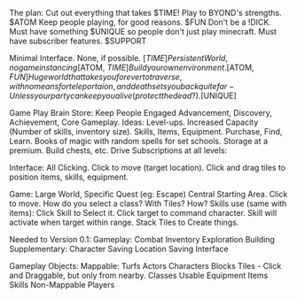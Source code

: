 The plan:
Cut out everything that takes $TIME!
Play to BYOND's strengths. $ATOM
Keep people playing, for good reasons. $FUN
Don't be a !DICK.
Must have something $UNIQUE so people don't just play minecraft.
Must have subscriber features. $SUPPORT

Minimal Interface. None, if possible. [$TIME]
Persistent World, no game instancing [$ATOM, $TIME]
Build your own environment. [$ATOM, $FUN]
Huge world that takes you forever to traverse, with no means for teleportaion, and death sets you back quite far - Unless your party can keep you alive (protect the dead?). [$UNIQUE]

Game Play Brain Store:
Keep People Engaged
	Advancement, Discovery, Achievement, Core Gameplay.
	Ideas:
		Level-ups.
		Increased Capacity (Number of skills, inventory size).
		Skills, Items, Equipment.
		Purchase, Find, Learn.
		Books of magic with random spells for set schools.
		Storage at a premium. Build chests, etc.
	Drive Subscriptions at all levels:
		

Interface: All Clicking.
Click to move (target location).
Click and drag tiles to position items, skills, equipment.

Game:
	Large World, Specific Quest (eg: Escape)
	Central Starting Area.
	Click to move.
	How do you select a class? With Tiles? How?
	Skills use (same with items):
		Click Skill to Select it.
		Click target to command character.
		Skill will activate when target within range.
	Stack Tiles to Create things.

Needed to Version 0.1:
	Gameplay:
		Combat
		Inventory
		Exploration
		Building
	Supplementary:
		Character Saving
		Location Saving
		Interface

Gameplay Objects:
	Mappable:
		Turfs
		Actors
			Characters
		Blocks
		Tiles - Click and Draggable, but only from nearby.
			Classes
			Usable
				Equipment
				Items
				Skills
	Non-Mappable
		Players